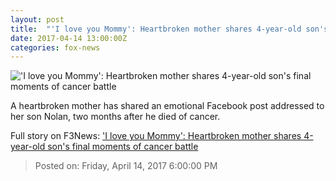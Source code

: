 ```yaml
---
layout: post
title:  "'I love you Mommy': Heartbroken mother shares 4-year-old son's final moments of cancer battle"
date: 2017-04-14 13:00:00Z
categories: fox-news
---
```


!['I love you Mommy': Heartbroken mother shares 4-year-old son's final moments of cancer battle](http://a57.foxnews.com/images.foxnews.com/content/fox-news/health/2017/04/14/love-mommy-heartbroken-mother-shares-4-year-old-sons-final-moments-cancer-battle/_jcr_content/par/featured-media/media-0.img.jpg/0/0/1491593742669.jpg?ve=1)

A heartbroken mother has shared an emotional Facebook post addressed to her son Nolan, two months after he died of cancer.


Full story on F3News: ['I love you Mommy': Heartbroken mother shares 4-year-old son's final moments of cancer battle](http://www.f3nws.com/n/jeSqcC)

> Posted on: Friday, April 14, 2017 6:00:00 PM
